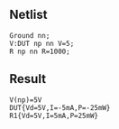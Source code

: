 ## Netlist

```text
Ground nn;
V:DUT np nn V=5;
R np nn R=1000;
```

## Result

```text
V(np)=5V
DUT{Vd=5V,I=-5mA,P=-25mW}
R1{Vd=5V,I=5mA,P=25mW}
```
